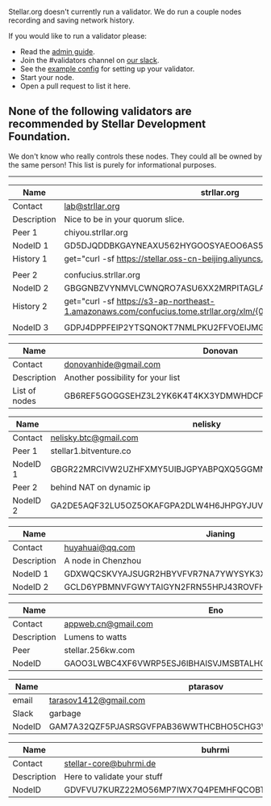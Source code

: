 Stellar.org doesn't currently run a validator. We do run a couple nodes recording and saving network history.

If you would like to run a validator please:
 - Read the [admin guide](https://www.stellar.org/developers/stellar-core/learn/admin.html).
 - Join the #validators channel on [our slack](http://slack.stellar.org).
 - See the [example config](./other/stellar-core-validator-example.cfg) for setting up your validator.
 - Start your node.
 - Open a pull request to list it here.


## None of the following validators are recommended by Stellar Development Foundation.

We don't know who really controls these nodes. They could all be owned by the same person! This list is purely for informational purposes.

------

 Name | strllar.org
  ------|-------
 Contact | lab@strllar.org
 Description | Nice to be in your quorum slice.
 Peer 1 | chiyou.strllar.org
 NodeID 1 | GD5DJQDDBKGAYNEAXU562HYGOOSYAEOO6AS53PZXBOZGCP5M2OPGMZV3<br>
 History 1 | get="curl -sf https://stellar.oss-cn-beijing.aliyuncs.com/xlm/{0} -o {1}"
     |
 Peer 2 |confucius.strllar.org
 NodeID 2 | GBGGNBZVYNMVLCWNQRO7ASU6XX2MRPITAGLASRWOWLB4ZIIPHMGNMC4I
 History 2 | get="curl -sf https://s3-ap-northeast-1.amazonaws.com/confucius.tome.strllar.org/xlm/{0} -o {1}"
      |
 NodeID 3 | GDPJ4DPPFEIP2YTSQNOKT7NMLPKU2FFVOEIJMG36RCMBWBUR4GTXLL57



 Name | Donovan
 ------|-------
 Contact | donovanhide@gmail.com
 Description | Another possibility for your list
 List of nodes | GB6REF5GOGGSEHZ3L2YK6K4T4KX3YDMWHDCPMV7MZJDLHBDNZXEPRBGM



 Name | nelisky
 ------|-------
 Contact | nelisky.btc@gmail.com
 Peer 1 | stellar1.bitventure.co
 NodeID 1 | GBGR22MRCIVW2UZHFXMY5UIBJGPYABPQXQ5GGMNCSUM2KHE3N6CNH6G5
 Peer 2 | behind NAT on dynamic ip
 NodeID 2 | GA2DE5AQF32LU5OZ5OKAFGPA2DLW4H6JHPGYJUVTNS3W7N2YZCTQFFV6


 Name | Jianing
 ------|-------
 Contact | huyahuai@qq.com
 Description | A node in Chenzhou
 NodeID 1 | GDXWQCSKVYAJSUGR2HBYVFVR7NA7YWYSYK3XYKKFO553OQGOHAUP2PX2
 NodeID 2 | GCLD6YPBMNVFGWYTAIGYN2FRN55HPJ43ROVFHP4SJ6U72N4BESWTJMSN


 Name | Eno
 ------|-------
 Contact | appweb.cn@gmail.com
 Description | Lumens to watts
 Peer |  stellar.256kw.com
 NodeID | GAOO3LWBC4XF6VWRP5ESJ6IBHAISVJMSBTALHOQM2EZG7Q477UWA6L7U


 Name | ptarasov
 ------|-------
 email | tarasov1412@gmail.com
 Slack | garbage
 NodeID | GAM7A32QZF5PJASRSGVFPAB36WWTHCBHO5CHG3WUFTUQPT7NZX3ONJU4
 
 
 Name | buhrmi
 ----|-----
Contact | stellar-core@buhrmi.de
Description | Here to validate your stuff
NodeID | GDVFVU7KURZ22MO56MP7IWX7Q4PEMHFQCOBTJVD2IR4OITEAUN64CCT2
